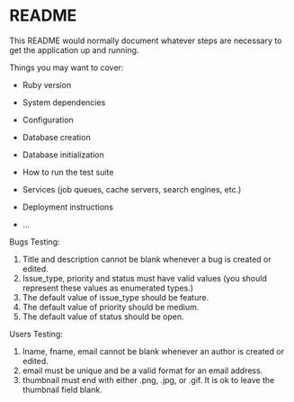 # README

This README would normally document whatever steps are necessary to get the
application up and running.

Things you may want to cover:

* Ruby version

* System dependencies

* Configuration

* Database creation

* Database initialization

* How to run the test suite

* Services (job queues, cache servers, search engines, etc.)

* Deployment instructions

* ...

Bugs Testing:
  1. Title and description cannot be blank whenever a bug is created or edited.
  2. Issue_type, priority and status must have valid values (you should represent these values as enumerated types.)
  3. The default value of issue_type should be feature.
  4. The default value of priority should be medium.
  5. The default value of status should be open.

Users Testing:
  1. lname, fname, email cannot be blank whenever an author is created or edited.
  2. email must be unique and be a valid format for an email address.
  3. thumbnail must end with either .png, .jpg, or .gif. It is ok to leave the thumbnail field blank.